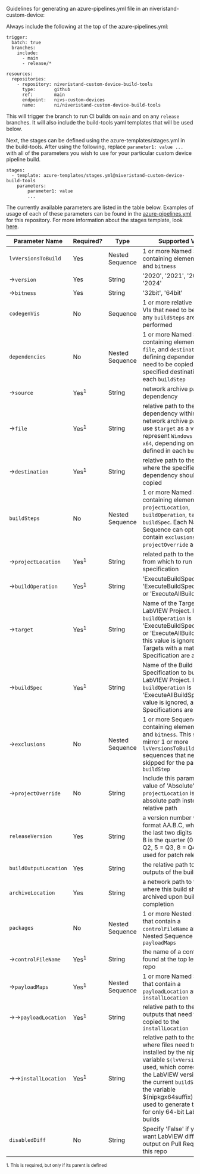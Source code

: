 Guidelines for generating an azure-pipelines.yml file in an niveristand-custom-device:

Always include the following at the top of the azure-pipelines.yml:

```
trigger:
  batch: true
  branches:
    include:
      - main
      - release/*

resources:
  repositories:
    - repository: niveristand-custom-device-build-tools
      type:       github
      ref:        main
      endpoint:   nivs-custom-devices
      name:       ni/niveristand-custom-device-build-tools
```

This will trigger the branch to run CI builds on `main` and on any `release` branches.  It will also include the build-tools yaml templates that will be used below.

Next, the stages can be defined using the azure-templates/stages.yml in the build-tools.  After using the following, replace `parameter1: value ...` with all of the parameters you wish to use for your particular custom device pipeline build.

```
stages:
  - template: azure-templates/stages.yml@niveristand-custom-device-build-tools
    parameters:
        parameter1: value
        ...
```

The currently available parameters are listed in the table below.  Examples of usage of each of these parameters can be found in the [azure-pipelines.yml](../azure-pipelines.yml) for this repository.  For more information about the stages template, look [here](./Azure%20Templates.md).

| Parameter Name | Required? | Type | Supported Values |
| --- | --- | --- | --- |
| `lvVersionsToBuild` | Yes | Nested Sequence | 1 or more Named Sequences containing elements `version` and `bitness` |
| →`version` | Yes | String | '2020', '2021', '2023', or '2024' |
| →`bitness` | Yes | String | '32bit', '64bit' |
| `codegenVis` | No | Sequence | 1 or more relative paths to VIs that need to be run before any `buildSteps` are performed |
| `dependencies` | No | Nested Sequence | 1 or more Named Sequences containing elements `source`, `file`, and `destination` defining dependencies that need to be copied to the specified destination before each `buildStep` |
| →`source` | Yes<sup>1</sup> | String | network archive path to the dependency |
| →`file` | Yes<sup>1</sup> | String | relative path to the dependency within the network archive path.  Can use `$target` as a variable to represent `Windows` or `Linux x64`, depending on the `target` defined in each `buildStep` |
| →`destination` | Yes<sup>1</sup> | String | relative path to the location where the specified dependency should be copied |
| `buildSteps` | No | Nested Sequence | 1 or more Named Sequences containing elements `projectLocation`, `buildOperation`, `target`, and `buildSpec`.  Each Named Sequence can optionally contain `exclusions` and/or `projectOverride` as well.
| →`projectLocation` | Yes<sup>1</sup> | String | related path to the project from which to run the build specification |
| →`buildOperation` | Yes<sup>1</sup> | String | 'ExecuteBuildSpec', 'ExecuteBuildSpecAllTargets', or 'ExecuteAllBuildSpecs'  
| →`target` | Yes<sup>1</sup> | String | Name of the Target in the LabVIEW Project.  If `buildOperation` is 'ExecuteBuildSpecAllTargets' or 'ExecuteAllBuildSpecs', this value is ignored, and all Targets with a matching Build Specification are attempted. |
| →`buildSpec` | Yes<sup>1</sup> | String | Name of the Build Specification to build in the LabVIEW Project.  If `buildOperation` is 'ExecuteAllBuildSpecs', this value is ignored, and all Build Specifications are attempted. |
| →`exclusions` | No | Nested Sequence | 1 or more Sequences containing elements `version` and `bitness`.  This should mirror 1 or more `lvVersionsToBuild` sequences that need to be skipped for the parent `buildStep` |
| →`projectOverride` | No | String | Include this parameter with a value of 'Absolute' if the `projectLocation` is an absolute path instead of a relative path
| `releaseVersion` | Yes | String | a version number with the format AA.B.C, where AA is the last two digits of the year, B is the quarter (0 = Q1, 3 = Q2, 5 = Q3, 8 = Q4), and C is used for patch releases |
| `buildOutputLocation` | Yes | String | the relative path to the outputs of the build |
| `archiveLocation` | Yes | String | a network path to the location where this build should be archived upon build completion |
| `packages` | No | Nested Sequence | 1 or more Nested Sequences that contain a `controlFileName` and a Nested Sequence of `payloadMaps` |
| →`controlFileName` | Yes<sup>1</sup> | String | the name of a control file found at the top level of the repo |
| →`payloadMaps` | Yes<sup>1</sup> | Nested Sequence | 1 or more Named Sequences that contain a `payloadLocation` and an `installLocation` |
| →→`payloadLocation` | Yes<sup>1</sup> | String | relative path to the build outputs that need to be copied to the `installLocation` |
| →→`installLocation` | Yes<sup>1</sup> | String | relative path to the location where files need to be installed by the nipkg.  The variable `$(lvVersion)` can be used, which corresponds to the LabVIEW version used in the current `buildStep`, and the variable $(nipkgx64suffix) can be used to generate the suffix `64` for only 64-bit LabVIEW builds |
| `disabledDiff` | No | String | Specify 'False' if you do not want LabVIEW diffs to be output on Pull Requests for this repo |

<sup>1. This is required, but only if its parent is defined</sup>
